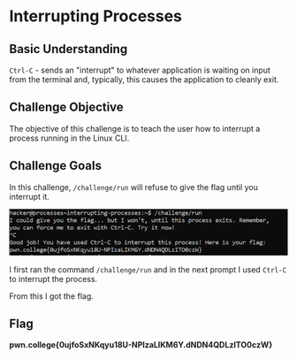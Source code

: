 # Interrupting Processes

## Basic Understanding

`Ctrl-C` - sends an "interrupt" to whatever application is waiting on input from the terminal and, typically, this causes the application to cleanly exit.

## Challenge Objective

The objective of this challenge is to teach the user how to interrupt a process running in the Linux CLI.

## Challenge Goals

In this challenge, `/challenge/run` will refuse to give the flag until you interrupt it.

![Error in loading image](image-2.png)

I first ran the  command `/challenge/run` and in the next prompt I used  `Ctrl-C` to interrupt the process. 

From this I got the flag.

## Flag

**pwn.college{0ujfoSxNKqyu18U-NPIzaLIKM6Y.dNDN4QDLzITO0czW}**